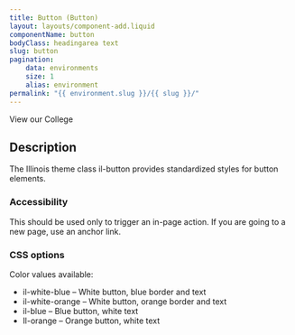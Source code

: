 ```yaml
---
title: Button (Button)
layout: layouts/component-add.liquid
componentName: button
bodyClass: headingarea text
slug: button
pagination:
    data: environments
    size: 1
    alias: environment
permalink: "{{ environment.slug }}/{{ slug }}/"
---
```

<div class="template-information" data-name="default">
View our College
</div>

## Description 
The Illinois theme class il-button provides standardized styles for button elements. 

### Accessibility
This should be used only to trigger an in-page action. If you are going to a new page, use an anchor link. 

### CSS options 

Color values available: 
* il-white-blue – White button, blue border and text
* il-white-orange – White button, orange border and text
* il-blue – Blue button, white text
* Il-orange – Orange button, white text